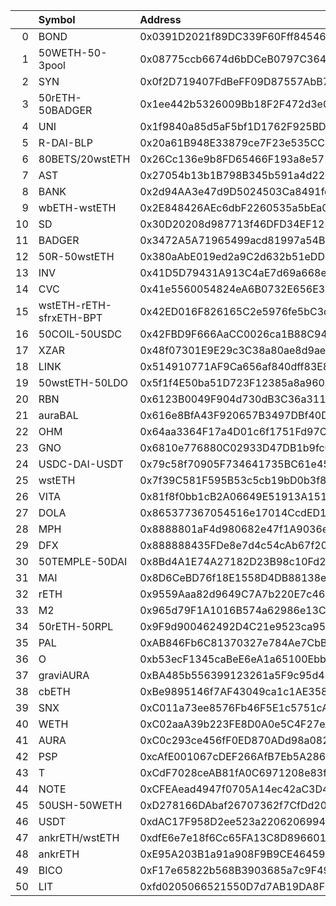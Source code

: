 |    | Symbol                  | Address                                    |      Amount | Cowswap ID                                                                                                             |
|---:|:------------------------|:-------------------------------------------|------------:|:-----------------------------------------------------------------------------------------------------------------------|
|  0 | BOND                    | 0x0391D2021f89DC339F60Fff84546EA23E337750f |     740.309 | ['0xf97082dfc112293f644434d58fe1fc61f5aa9bc1954515d13b5451d40566cfa37c68c42de679ffb0f16216154c996c354cf1161b64e56c35'] |
|  1 | 50WETH-50-3pool         | 0x08775ccb6674d6bDCeB0797C364C2653ED84F384 |     33.2982 | ['0x36cec9f97784e6cdfe6559ad368ef655079ccd691f84f2474c97a9165ec5a0a47c68c42de679ffb0f16216154c996c354cf1161b64e56c3a'] |
|  2 | SYN                     | 0x0f2D719407FdBeFF09D87557AbB7232601FD9F29 |     4553.14 | ['0x54e802e98ad53eda857e349f472b1cfccf4be8fc959f2ab8115a4b6b9a1f5e9f7c68c42de679ffb0f16216154c996c354cf1161b64e56c3e'] |
|  3 | 50rETH-50BADGER         | 0x1ee442b5326009Bb18F2F472d3e0061513d1A0fF |     40.8263 | ['0x6bab0a9e9ae8978ad42ff9b73064cbc75c3c2a1dbff264b289f69ce8c7bc3dc37c68c42de679ffb0f16216154c996c354cf1161b64e56c41'] |
|  4 | UNI                     | 0x1f9840a85d5aF5bf1D1762F925BDADdC4201F984 |     365.904 | ['0x09597d7b4eefbe3db4aa7366a5f0eb78b9105108663a7aece64919b953358e767c68c42de679ffb0f16216154c996c354cf1161b64e56c45'] |
|  5 | R-DAI-BLP               | 0x20a61B948E33879ce7F23e535CC7BAA3BC66c5a9 |     5480.18 | ['0x379ee4ed21a279549492ce5dfa080f9c83e75d30b05bf6aab851b8e8fe7a68f97c68c42de679ffb0f16216154c996c354cf1161b64e56c47'] |
|  6 | 80BETS/20wstETH         | 0x26Cc136e9b8FD65466F193a8e5710661Ed9A9827 |      148915 | ['0x2347a90fb0f962aa554924901c578c2e9dec080b2b10d0a23ed46289752dce2d7c68c42de679ffb0f16216154c996c354cf1161b64e56c49'] |
|  7 | AST                     | 0x27054b13b1B798B345b591a4d22e6562d47eA75a |       16026 | ['0x31c9005d7acfb11eda7d27749d34c90e59e086bc81cc658533753f92a6de19137c68c42de679ffb0f16216154c996c354cf1161b64e56c4b'] |
|  8 | BANK                    | 0x2d94AA3e47d9D5024503Ca8491fcE9A2fB4DA198 |      269299 | ['0xf79431dcb8ce292c4d73072348dc1412bb136453f76d3629ecaa6668f7db8eb27c68c42de679ffb0f16216154c996c354cf1161b64e56c4d'] |
|  9 | wbETH-wstETH            | 0x2E848426AEc6dbF2260535a5bEa048ed94d9FF3D |     2.79046 | ['0xd8bb789517d3e14af5000b132f726ebc73f3b8428b3642e1b048b6cb480aa7b27c68c42de679ffb0f16216154c996c354cf1161b64e56c52'] |
| 10 | SD                      | 0x30D20208d987713f46DFD34EF128Bb16C404D10f |     2702.43 | ['0xea3d97d636890caccf14d0c473f544b1bc90268eb39df6acfa6eee6f8b2467057c68c42de679ffb0f16216154c996c354cf1161b64e56c56'] |
| 11 | BADGER                  | 0x3472A5A71965499acd81997a54BBA8D852C6E53d |     1258.05 | ['0x2fbb7acdd583d8f82dffa4c6a72527e2b3b11a3b615049e8c96adcfc8fb5c06e7c68c42de679ffb0f16216154c996c354cf1161b64e56c5a'] |
| 12 | 50R-50wstETH            | 0x380aAbE019ed2a9C2d632b51eDDD30fd804d0fAD |     103.369 | ['0xaf495710dd068f44038b2721385f83a98848d771486f4b4462ed095c525ceaa07c68c42de679ffb0f16216154c996c354cf1161b64e56c5d'] |
| 13 | INV                     | 0x41D5D79431A913C4aE7d69a668ecdfE5fF9DFB68 |     57.9906 | ['0x006108ce60aac2b7faf4863c6aec76ce7c4924c3badc48644668e3d939b9c7367c68c42de679ffb0f16216154c996c354cf1161b64e56c62'] |
| 14 | CVC                     | 0x41e5560054824eA6B0732E656E3Ad64E20e94E45 |     23101.2 | ['0xacea10cbcbafbfb2ce0a478a3a50458a7a945242646752654eb5fea6dd5154667c68c42de679ffb0f16216154c996c354cf1161b64e56c66'] |
| 15 | wstETH-rETH-sfrxETH-BPT | 0x42ED016F826165C2e5976fe5bC3df540C5aD0Af7 |     5.66372 | ['0x19afefb5d2023224ab40c39e9bb6509093d50313c2e9b9f0d46ef7f588113c697c68c42de679ffb0f16216154c996c354cf1161b64e56c6b'] |
| 16 | 50COIL-50USDC           | 0x42FBD9F666AaCC0026ca1B88C94259519e03dd67 |     2095.95 | ['0x2693dd22224e087dd1d00caec030b65fb3389998e7487190e0f96a5b6417e0167c68c42de679ffb0f16216154c996c354cf1161b64e56c70'] |
| 17 | XZAR                    | 0x48f07301E9E29c3C38a80ae8d9ae771F224f1054 |     33441.6 | ['0x7f4baa6344df95ca4a0af5eeb13a551bb14728254a0dfec2d9e60865a9e341637c68c42de679ffb0f16216154c996c354cf1161b64e56c74'] |
| 18 | LINK                    | 0x514910771AF9Ca656af840dff83E8264EcF986CA |     341.179 | ['0xdeba5e03bc51868560a755ba1b2f95617435f722581b5c9dab4d89869a1ecebe7c68c42de679ffb0f16216154c996c354cf1161b64e56c7d'] |
| 19 | 50wstETH-50LDO          | 0x5f1f4E50ba51D723F12385a8a9606afc3A0555f5 |      79.907 | ['0x8f6baf05343beb1d55c3f2ddd40dce6b23bde29eef6e87d221366d137331fff97c68c42de679ffb0f16216154c996c354cf1161b64e56c85'] |
| 20 | RBN                     | 0x6123B0049F904d730dB3C36a31167D9d4121fA6B |     9429.19 | ['0x87d68f81fa0805fdeee15b16ae28d6bb547591513726508ce12a64522e2a29607c68c42de679ffb0f16216154c996c354cf1161b64e56c8c'] |
| 21 | auraBAL                 | 0x616e8BfA43F920657B3497DBf40D6b1A02D4608d |     358.181 | ['0x5d4b61d41d0a56d7e5b9ed88ffcfcc9b93a8a9d878ed7e3358c40f5c8173706f7c68c42de679ffb0f16216154c996c354cf1161b64e56c8f'] |
| 22 | OHM                     | 0x64aa3364F17a4D01c6f1751Fd97C2BD3D7e7f1D5 |     282.373 | ['0x0bae6ad1cb62c1b994d69daeeca5a28216bd5b6a963c4091977d3c0f275676237c68c42de679ffb0f16216154c996c354cf1161b64e56c96'] |
| 23 | GNO                     | 0x6810e776880C02933D47DB1b9fc05908e5386b96 |     28.9325 | ['0xf601b64c94906651feb36a2467cfe453eb7be45d95ccef9c3ca6129608ff87107c68c42de679ffb0f16216154c996c354cf1161b64e56c9a'] |
| 24 | USDC-DAI-USDT           | 0x79c58f70905F734641735BC61e45c19dD9Ad60bC |     1970.94 | ['0x0e476ccef8eb391d79e66cc61a8820ff34868414e12690b6d05ccc42a0fe86957c68c42de679ffb0f16216154c996c354cf1161b64e56c9d'] |
| 25 | wstETH                  | 0x7f39C581F595B53c5cb19bD0b3f8dA6c935E2Ca0 |     2.05498 | ['0xc21b428882b576e1ae9e7d2930a3d2b1869031a5860ade386439df94045c0d987c68c42de679ffb0f16216154c996c354cf1161b64e56ca1'] |
| 26 | VITA                    | 0x81f8f0bb1cB2A06649E51913A151F0E7Ef6FA321 |     3321.56 | ['0x44a0885ae6642701b5f0b17225737683be04ed70d835de93bf5328df9d6e19d97c68c42de679ffb0f16216154c996c354cf1161b64e56ca5'] |
| 27 | DOLA                    | 0x865377367054516e17014CcdED1e7d814EDC9ce4 |     4653.51 | ['0xba0f6a138ca96987c9434d027c3d255cd1e9ff3c24843ee8e7497ce94db4139e7c68c42de679ffb0f16216154c996c354cf1161b64e56ca8'] |
| 28 | MPH                     | 0x8888801aF4d980682e47f1A9036e589479e835C5 |     1114.06 | ['0xf22ca1028c05f019a5830b0b740eb6d7f7f2b6d2c0a8834d0e0066469c45886a7c68c42de679ffb0f16216154c996c354cf1161b64e56cae'] |
| 29 | DFX                     | 0x888888435FDe8e7d4c54cAb67f206e4199454c60 |     31639.2 | ['0x0e94b493bcbb992c8c9f03ed930f8ee3c8618877555283067540bd59bf5693f97c68c42de679ffb0f16216154c996c354cf1161b64e56cb2'] |
| 30 | 50TEMPLE-50DAI          | 0x8Bd4A1E74A27182D23B98c10Fd21D4FbB0eD4BA0 |     2281.59 | ['0xae9b74e7f5b69cd4482663d0cc0440bef10bcfdaa8b365fed549beb05053a47a7c68c42de679ffb0f16216154c996c354cf1161b64e56cb8'] |
| 31 | MAI                     | 0x8D6CeBD76f18E1558D4DB88138e2DeFB3909fAD6 |     2005.24 | ['0x4efc69ae4f04f8535c672fdbdc74b9b545240b90378a9035d61b9d6caec8fb307c68c42de679ffb0f16216154c996c354cf1161b64e56cbb'] |
| 32 | rETH                    | 0x9559Aaa82d9649C7A7b220E7c461d2E74c9a3593 |     1.92017 | ['0x0c373b3270924757f6d445b44d70272d04620559d1c97d8370ad9e7bbc74009d7c68c42de679ffb0f16216154c996c354cf1161b64e56cbf'] |
| 33 | M2                      | 0x965d79F1A1016B574a62986e13Ca8Ab04DfdD15C | 4.27533e+06 | ['0x5856ec7768563a15d94c28446a7e12cf60a2a47ff1f93730e52ca93fcd1f41187c68c42de679ffb0f16216154c996c354cf1161b64e56cc3'] |
| 34 | 50rETH-50RPL            | 0x9F9d900462492D4C21e9523ca95A7CD86142F298 |     18.3578 | ['0x0114e4eed6e8760e7a2dd5d2edc6d66b8099d040f72716055d5f28b0c6d772e47c68c42de679ffb0f16216154c996c354cf1161b64e56cc9'] |
| 35 | PAL                     | 0xAB846Fb6C81370327e784Ae7CbB6d6a6af6Ff4BF |       12885 | ['0x0499ac93b9ef5decf09744d5e9473dcc7cf6554f8c6f4048138a54d052807de37c68c42de679ffb0f16216154c996c354cf1161b64e56ccc'] |
| 36 | O                       | 0xb53ecF1345caBeE6eA1a65100Ebb153cEbcac40f | 6.75013e+07 | ['0xdf05c75902f86833e99567bf56866f9b38860930150061b02deeef8ba42678827c68c42de679ffb0f16216154c996c354cf1161b64e56cd0'] |
| 37 | graviAURA               | 0xBA485b556399123261a5F9c95d413B4f93107407 |     2620.88 | ['0x3369eedc1611c074aa62753c202e9bd7b23837167feebafc555d19e6c72c58557c68c42de679ffb0f16216154c996c354cf1161b64e56cd5'] |
| 38 | cbETH                   | 0xBe9895146f7AF43049ca1c1AE358B0541Ea49704 |     1.04897 | ['0x66ce26150cb2c927c68981a8eefa6a64b0cd0112c9a771a39910565689ec8bfe7c68c42de679ffb0f16216154c996c354cf1161b64e56cd7'] |
| 39 | SNX                     | 0xC011a73ee8576Fb46F5E1c5751cA3B9Fe0af2a6F |     721.649 | ['0xf20527d89ef301245fe4d396b3e5bdd5fcf5d5c94cad81dda8e91e0a089ce0357c68c42de679ffb0f16216154c996c354cf1161b64e56cde'] |
| 40 | WETH                    | 0xC02aaA39b223FE8D0A0e5C4F27eAD9083C756Cc2 |     4.74218 | ['0x2f3f4d04e8aea9aad6f7bbb2b9f1574c38348c6fd184f04e0775c7dff4b2553a7c68c42de679ffb0f16216154c996c354cf1161b64e56ce1'] |
| 41 | AURA                    | 0xC0c293ce456fF0ED870ADd98a0828Dd4d2903DBF |     2645.94 | ['0xce7ff55fd6f67a78aa65ddddd72047e02939c12658c879ca7066d8d971f3cf957c68c42de679ffb0f16216154c996c354cf1161b64e56ce6'] |
| 42 | PSP                     | 0xcAfE001067cDEF266AfB7Eb5A286dCFD277f3dE5 |     78367.4 | ['0x9747e7d4f2471c8a3efe486c35baf94643769466eed548f051a230a9edddbcf47c68c42de679ffb0f16216154c996c354cf1161b64e56ce8'] |
| 43 | T                       | 0xCdF7028ceAB81fA0C6971208e83fa7872994beE5 |      138559 | ['0x61fd4a6600fb8d562b3a1bf7d21c3ede6ffd7ae6699045d0775ff212b035d9be7c68c42de679ffb0f16216154c996c354cf1161b64e56cec'] |
| 44 | NOTE                    | 0xCFEAead4947f0705A14ec42aC3D44129E1Ef3eD5 |       24344 | ['0x87432c8ce7a0db576f2a98acea00852355e3e1b732885d6e2e1d022cc18b46197c68c42de679ffb0f16216154c996c354cf1161b64e56cee'] |
| 45 | 50USH-50WETH            | 0xD278166DAbaf26707362f7CfDd204b277FD2a460 |     341.501 | ['0x273d2fc4088f51c857b6ddf49e690d01448995c5062b1c15edb4260e8538dbb17c68c42de679ffb0f16216154c996c354cf1161b64e56cf1'] |
| 46 | USDT                    | 0xdAC17F958D2ee523a2206206994597C13D831ec7 |     1218.37 | ['0x03814f4b4f2625cac68c73ac1780c1a359ba94af76428eb6ae354e286b6571c67c68c42de679ffb0f16216154c996c354cf1161b64e56cf5'] |
| 47 | ankrETH/wstETH          | 0xdfE6e7e18f6Cc65FA13C8D8966013d4FdA74b6ba |      1.5639 | ['0x5d3c50f7378bcd3c345f936e777e2f744bb0ac1941e05eaf832dd6c405a2c0eb7c68c42de679ffb0f16216154c996c354cf1161b64e56cf9'] |
| 48 | ankrETH                 | 0xE95A203B1a91a908F9B9CE46459d101078c2c3cb |      2.1752 | ['0xd4e7630065ed8bd66b33d8319ad08cfdf0cc1ff22f9531af9c49c77165b1ccfd7c68c42de679ffb0f16216154c996c354cf1161b64e56cfc'] |
| 49 | BICO                    | 0xF17e65822b568B3903685a7c9F496CF7656Cc6C2 |     8248.25 | ['0xbbd8b3eff4e2c1a305b3d0a9e381763b8cb28766aec31ebf4d38b4b04ae53bd37c68c42de679ffb0f16216154c996c354cf1161b64e56d02'] |
| 50 | LIT                     | 0xfd0205066521550D7d7AB19DA8F72bb004b4C341 |      163263 | ['0x7fb633575916506434438e40919594f2c115195b2b7a6b1e99d3abd4378b0be37c68c42de679ffb0f16216154c996c354cf1161b64e56d05'] |